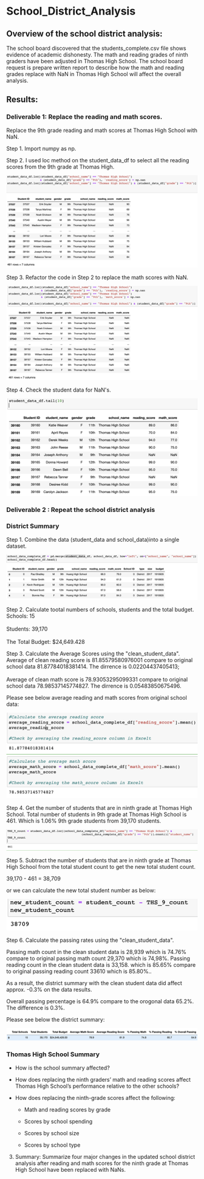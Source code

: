 # School_District_Analysis
## Overview of the school district analysis: 
The school board discovered that the students_complete.csv file shows evidence of academic dishonesty. The math and reading grades of ninth graders have been adjusted in Thomas High School. The school board request is prepare written report to describe how the math and reading grades replace with NaN in Thomas High School will affect the overall analysis.

## Results: 
### Deliverable 1: Replace the reading and math scores.
Replace the 9th grade reading and math scores at Thomas High School with NaN.

Step 1. Import numpy as np.

Step 2. I used loc method on the student_data_df to select all the reading scores from the 9th grade at Thomas High.

![Loc_method](Loc_method.png)

Step 3. Refactor the code in Step 2 to replace the math scores with NaN.

![Refactor_the_code](Refactor_the_code.png)

Step 4. Check the student data for NaN's. 

![Student_data_for_NaN](Student_data_for_NaN.png)

### Deliverable 2 : Repeat the school district analysis
### District Summary
Step 1. Combine the data (student_data and school_data)into a single dataset.

![Combine_the_data](Combine_the_data.png)

Step 2. Calculate tootal numbers of schools, students and the total budget.
<br>Schools: 15</br>
<br>Students: 39,170</br>
<br>The Total Budget: $24,649.428</br>

Step 3. Calculate the Average Scores using the "clean_student_data".
<br>Average of clean reading score is 81.85579580976001 compare to original school data 81.87784018381414. The dirrence is 0.02204437405413;</br>
<br>Average of clean math score is 78.93053295099331 compare to original school data 78.98537145774827. The dirrence is 0.05483850675496.</br>

Please see below average reading and math scores from original school data:

![the_average](the_average.png)


Step 4. Get the number of students that are in ninth grade at Thomas High School.
Total number of students in 9th grade at Thomas High School is 461. Which is 1.06% 9th grade students from 39,170 students.

![THS_9_count](THS_9_count.png)

Step 5. Subtract the number of students that are in ninth grade at Thomas High School from the total student count to get the new total student count.

39,170 - 461 = 38,709

or we can calculate the new total student number as below:

![new_student_count](new_student_count.png)

Step 6. Calculate the passing rates using the "clean_student_data".

<bk>Passing math count in the clean student data is 28,939 which is 74.76% compare to original passing math count 29,370 which is 74,98%.</bk>
<bk>Passing reading count in the clean student data is 33,158. which  is 85.65% compare to original passing reading count 33610 which is 85.80%..</bk>

As a result, the district summary with the clean student data did affect approx. -0.3% on the data results. 

Overall passing percentage is 64.9% compare to the orogonal data 65.2%. The difference is 0.3%.

Please see below the district summary:

![district_summary](district_summary.png)

### Thomas High School Summary
- How is the school summary affected?


- How does replacing the ninth graders’ math and reading scores affect Thomas High School’s performance relative to the other schools?


- How does replacing the ninth-grade scores affect the following:

    - Math and reading scores by grade


    - Scores by school spending


    - Scores by school size


    - Scores by school type





3. Summary: Summarize four major changes in the updated school district analysis after reading and math scores for the ninth grade at Thomas High School have been replaced with NaNs.